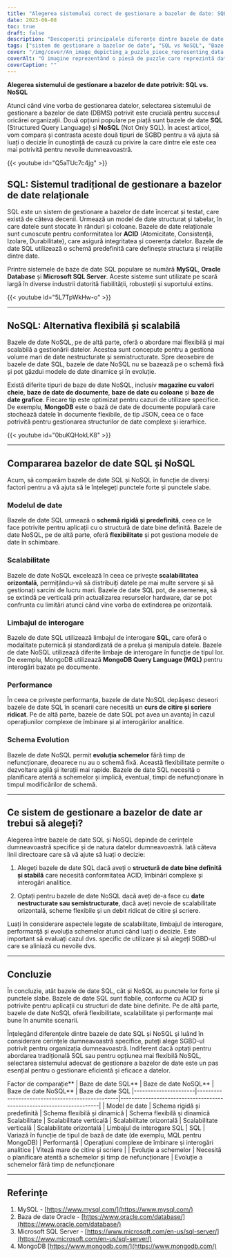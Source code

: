 ```yaml
---
title: "Alegerea sistemului corect de gestionare a bazelor de date: SQL vs. NoSQL"
date: 2023-06-08
toc: true
draft: false
description: "Descoperiți principalele diferențe dintre bazele de date SQL și NoSQL și luați o decizie în cunoștință de cauză cu privire la cel mai bun sistem de gestionare a bazelor de date pentru nevoile dumneavoastră."
tags: ["sistem de gestionare a bazelor de date", "SQL vs NoSQL", "Baze de date SQL", "Baze de date NoSQL", "Conformitatea ACID", "model de date", "scalabilitate", "limbaj de interogare", "performanță", "evoluția schemelor", "date structurate", "date nestructurate", "integritatea datelor", "scalabilitate orizontală", "Limbajul de interogare SQL", "MongoDB", "baze de date de documente", "depozite de tip cheie-valoare", "baze de date columnare", "baze de date grafice", "gestionarea datelor", "structura datelor", "interogări analitice", "modelarea datelor", "scheme flexibile", "randament ridicat de citire", "debit de scriere ridicat", "operațiuni complexe de îmbinare", "dezvoltare agilă"]
cover: "/img/cover/An_image_depicting_a_puzzle_piece_representing_data.png"
coverAlt: "O imagine reprezentând o piesă de puzzle care reprezintă datele introduse într-o bază de date, simbolizând procesul de luare a deciziilor privind alegerea sistemului de gestionare a bazelor de date potrivit."
coverCaption: ""
---
```



**Alegerea sistemului de gestionare a bazelor de date potrivit: SQL vs. NoSQL**

Atunci când vine vorba de gestionarea datelor, selectarea sistemului de gestionare a bazelor de date (DBMS) potrivit este crucială pentru succesul oricărei organizații. Două opțiuni populare pe piață sunt bazele de date **SQL** (Structured Query Language) și **NoSQL** (Not Only SQL). În acest articol, vom compara și contrasta aceste două tipuri de SGBD pentru a vă ajuta să luați o decizie în cunoștință de cauză cu privire la care dintre ele este cea mai potrivită pentru nevoile dumneavoastră.

{{< youtube id="Q5aTUc7c4jg" >}}

## SQL: Sistemul tradițional de gestionare a bazelor de date relaționale

SQL este un sistem de gestionare a bazelor de date încercat și testat, care există de câteva decenii. Urmează un model de date structurat și tabelar, în care datele sunt stocate în rânduri și coloane. Bazele de date relaționale sunt cunoscute pentru conformitatea lor **ACID** (Atomicitate, Consistență, Izolare, Durabilitate), care asigură integritatea și coerența datelor. Bazele de date SQL utilizează o schemă predefinită care definește structura și relațiile dintre date.

Printre sistemele de baze de date SQL populare se numără **MySQL**, **Oracle Database** și **Microsoft SQL Server**. Aceste sisteme sunt utilizate pe scară largă în diverse industrii datorită fiabilității, robusteții și suportului extins.

{{< youtube id="5L7TpWkHw-o" >}}

______

## NoSQL: Alternativa flexibilă și scalabilă

Bazele de date NoSQL, pe de altă parte, oferă o abordare mai flexibilă și mai scalabilă a gestionării datelor. Acestea sunt concepute pentru a gestiona volume mari de date nestructurate și semistructurate. Spre deosebire de bazele de date SQL, bazele de date NoSQL nu se bazează pe o schemă fixă și pot găzdui modele de date dinamice și în evoluție.

Există diferite tipuri de baze de date NoSQL, inclusiv **magazine cu valori cheie**, **baze de date de documente**, **baze de date cu coloane** și **baze de date grafice**. Fiecare tip este optimizat pentru cazuri de utilizare specifice. De exemplu, **MongoDB** este o bază de date de documente populară care stochează datele în documente flexibile, de tip JSON, ceea ce o face potrivită pentru gestionarea structurilor de date complexe și ierarhice.

{{< youtube id="0buKQHokLK8" >}}

______

## Compararea bazelor de date SQL și NoSQL

Acum, să comparăm bazele de date SQL și NoSQL în funcție de diverși factori pentru a vă ajuta să le înțelegeți punctele forte și punctele slabe.

### Modelul de date
Bazele de date SQL urmează o **schemă rigidă și predefinită**, ceea ce le face potrivite pentru aplicații cu o structură de date bine definită. Bazele de date NoSQL, pe de altă parte, oferă **flexibilitate** și pot gestiona modele de date în schimbare.

### Scalabilitate
Bazele de date NoSQL excelează în ceea ce privește **scalabilitatea orizontală**, permițându-vă să distribuiți datele pe mai multe servere și să gestionați sarcini de lucru mari. Bazele de date SQL pot, de asemenea, să se extindă pe verticală prin actualizarea resurselor hardware, dar se pot confrunta cu limitări atunci când vine vorba de extinderea pe orizontală.

### Limbajul de interogare
Bazele de date SQL utilizează limbajul de interogare **SQL**, care oferă o modalitate puternică și standardizată de a prelua și manipula datele. Bazele de date NoSQL utilizează diferite limbaje de interogare în funcție de tipul lor. De exemplu, MongoDB utilizează **MongoDB Query Language (MQL)** pentru interogări bazate pe documente.

### Performance
În ceea ce privește performanța, bazele de date NoSQL depășesc deseori bazele de date SQL în scenarii care necesită un **curs de citire și scriere ridicat**. Pe de altă parte, bazele de date SQL pot avea un avantaj în cazul operațiunilor complexe de îmbinare și al interogărilor analitice.

### Schema Evolution
Bazele de date NoSQL permit **evoluția schemelor** fără timp de nefuncționare, deoarece nu au o schemă fixă. Această flexibilitate permite o dezvoltare agilă și iterații mai rapide. Bazele de date SQL necesită o planificare atentă a schemelor și implică, eventual, timpi de nefuncționare în timpul modificărilor de schemă.

______

## Ce sistem de gestionare a bazelor de date ar trebui să alegeți?

Alegerea între bazele de date SQL și NoSQL depinde de cerințele dumneavoastră specifice și de natura datelor dumneavoastră. Iată câteva linii directoare care să vă ajute să luați o decizie:

1. Alegeți bazele de date SQL dacă aveți o **structură de date bine definită și stabilă** care necesită conformitatea ACID, îmbinări complexe și interogări analitice.

2. Optați pentru bazele de date NoSQL dacă aveți de-a face cu **date nestructurate sau semistructurate**, dacă aveți nevoie de scalabilitate orizontală, scheme flexibile și un debit ridicat de citire și scriere.

Luați în considerare aspectele legate de scalabilitate, limbajul de interogare, performanță și evoluția schemelor atunci când luați o decizie. Este important să evaluați cazul dvs. specific de utilizare și să alegeți SGBD-ul care se aliniază cu nevoile dvs.

______

## Concluzie

În concluzie, atât bazele de date SQL, cât și NoSQL au punctele lor forte și punctele slabe. Bazele de date SQL sunt fiabile, conforme cu ACID și potrivite pentru aplicații cu structuri de date bine definite. Pe de altă parte, bazele de date NoSQL oferă flexibilitate, scalabilitate și performanțe mai bune în anumite scenarii.

Înțelegând diferențele dintre bazele de date SQL și NoSQL și luând în considerare cerințele dumneavoastră specifice, puteți alege SGBD-ul potrivit pentru organizația dumneavoastră. Indiferent dacă optați pentru abordarea tradițională SQL sau pentru opțiunea mai flexibilă NoSQL, selectarea sistemului adecvat de gestionare a bazelor de date este un pas esențial pentru o gestionare eficientă și eficace a datelor.

Factor de comparație** | Baze de date SQL** | Baze de date NoSQL** | Baze de date NoSQL** | Baze de date SQL
|----------------------|-------------------------------------------------|----------------------------------------------------------------------|
| Model de date | Schema rigidă și predefinită | Schema flexibilă și dinamică | Schema flexibilă și dinamică
Scalabilitate | Scalabilitate verticală | Scalabilitate orizontală | Scalabilitate verticală | Scalabilitate orizontală
| Limbajul de interogare SQL | SQL | Variază în funcție de tipul de bază de date (de exemplu, MQL pentru MongoDB)
| Performanță | Operațiuni complexe de îmbinare și interogări analitice | Viteză mare de citire și scriere |
| Evoluție a schemelor | Necesită o planificare atentă a schemelor și timp de nefuncționare | Evoluție a schemelor fără timp de nefuncționare

______

## Referințe

1. MySQL - [https://www.mysql.com/](https://www.mysql.com/)
2. Baza de date Oracle - [https://www.oracle.com/database/](https://www.oracle.com/database/)
3. Microsoft SQL Server - [https://www.microsoft.com/en-us/sql-server/](https://www.microsoft.com/en-us/sql-server/)
4. MongoDB [https://www.mongodb.com/](https://www.mongodb.com/)
